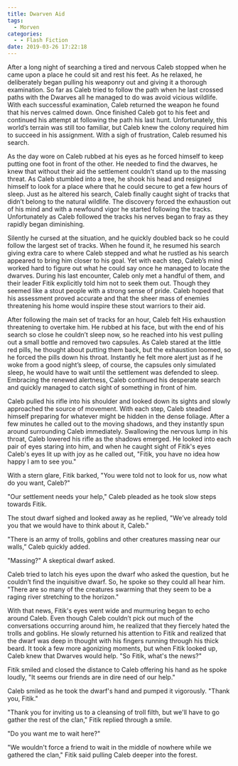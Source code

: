 ```yaml
---
title: Dwarven Aid
tags:
  - Morven
categories:
  - - Flash Fiction
date: 2019-03-26 17:22:18
---
```


After a long night of searching a tired and nervous Caleb stopped when he came upon a place he could sit and rest his feet.  As he relaxed, he deliberately began pulling his weaponry out and giving it a thorough examination.  So far as Caleb tried to follow the path when he last crossed paths with the Dwarves all he managed to do was avoid vicious wildlife.  With each successful examination, Caleb returned the weapon he found that his nerves calmed down.  Once finished Caleb got to his feet and continued his attempt at following the path his last hunt.  Unfortunately, this world’s terrain was still too familiar, but Caleb knew the colony required him to succeed in his assignment.  With a sigh of frustration, Caleb resumed his search.

As the day wore on Caleb rubbed at his eyes as he forced himself to keep putting one foot in front of the other.  He needed to find the dwarves, he knew that without their aid the settlement couldn’t stand up to the massing threat.<!-- more -->  As Caleb stumbled into a tree, he shook his head and resigned himself to look for a place where that he could secure to get a few hours of sleep.  Just as he altered his search, Caleb finally caught sight of tracks that didn’t belong to the natural wildlife.  The discovery forced the exhaustion out of his mind and with a newfound vigor he started following the tracks.  Unfortunately as Caleb followed the tracks his nerves began to fray as they rapidly began diminishing.

Silently he cursed at the situation, and he quickly doubled back so he could follow the largest set of tracks.  When he found it, he resumed his search giving extra care to where Caleb stepped and what he rustled as his search appeared to bring him closer to his goal.  Yet with each step, Caleb’s mind worked hard to figure out what he could say once he managed to locate the dwarves.  During his last encounter, Caleb only met a handful of them, and their leader Fitik explicitly told him not to seek them out.  Though they seemed like a stout people with a strong sense of pride.  Caleb hoped that his assessment proved accurate and that the sheer mass of enemies threatening his home would inspire these stout warriors to their aid.

After following the main set of tracks for an hour, Caleb felt His exhaustion threatening to overtake him.  He rubbed at his face, but with the end of his search so close he couldn’t sleep now, so he reached into his vest pulling out a small bottle and removed two capsules.  As Caleb stared at the little red pills, he thought about putting them back, but the exhaustion loomed, so he forced the pills down his throat.  Instantly he felt more alert just as if he woke from a good night’s sleep, of course, the capsules only simulated sleep, he would have to wait until the settlement was defended to sleep.  Embracing the renewed alertness, Caleb continued his desperate search and quickly managed to catch sight of something in front of him.

Caleb pulled his rifle into his shoulder and looked down its sights and slowly approached the source of movement.  With each step, Caleb steadied himself preparing for whatever might be hidden in the dense foliage.  After a few minutes he called out to the moving shadows, and they instantly spun around surrounding Caleb immediately.  Swallowing the nervous lump in his throat, Caleb lowered his rifle as the shadows emerged.  He looked into each pair of eyes staring into him, and when he caught sight of Fitik's eyes Caleb's eyes lit up with joy as he called out, "Fitik, you have no idea how happy I am to see you."

With a stern glare, Fitik barked, "You were told not to look for us, now what do you want, Caleb?"

"Our settlement needs your help," Caleb pleaded as he took slow steps towards Fitik.

The stout dwarf sighed and looked away as he replied, "We’ve already told you that we would have to think about it, Caleb."

"There is an army of trolls, goblins and other creatures massing near our walls,” Caleb quickly added.

"Massing?" A skeptical dwarf asked.

Caleb tried to latch his eyes upon the dwarf who asked the question, but he couldn’t find the inquisitive dwarf.  So, he spoke so they could all hear him.  "There are so many of the creatures swarming that they seem to be a raging river stretching to the horizon."

With that news, Fitik's eyes went wide and murmuring began to echo around Caleb.  Even though Caleb couldn’t pick out much of the conversations occurring around him, he realized that they fiercely hated the trolls and goblins.  He slowly returned his attention to Fitik and realized that the dwarf was deep in thought with his fingers running through his thick beard.  It took a few more agonizing moments, but when Fitik looked up, Caleb knew that Dwarves would help.  "So Fitik, what's the news?"

Fitik smiled and closed the distance to Caleb offering his hand as he spoke loudly, "It seems our friends are in dire need of our help."

Caleb smiled as he took the dwarf's hand and pumped it vigorously.  "Thank you, Fitik."

"Thank you for inviting us to a cleansing of troll filth, but we'll have to go gather the rest of the clan," Fitik replied through a smile.

"Do you want me to wait here?"

"We wouldn't force a friend to wait in the middle of nowhere while we gathered the clan," Fitik said pulling Caleb deeper into the forest.